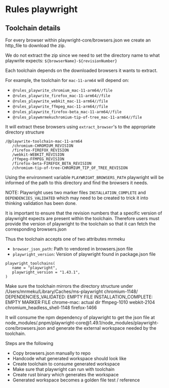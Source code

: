 # Rules playwright

## Toolchain details

For every browser within playwright-core/browsers.json we create an http_file to download the zip.

We do not extract the zip since we need to set the directory name to what playwrite expects:
`${browserName}-${revisionNumber}`

Each toolchain depends on the downloaded browsers it wants to extract.

For example, the toolchain for `mac-11-arm64` will depend on:

- `@rules_playwrite_chromium_mac-11-arm64//file`
- `@rules_playwrite_firefox_mac-11-arm64//file`
- `@rules_playwrite_webkit_mac-11-arm64//file`
- `@rules_playwrite_ffmpeg_mac-11-arm64//file`
- `@rules_playwrite_firefox-beta_mac-11-arm64//file`
- `@rules_playwmrmekuchromium-tip-of-tree_mac-11-arm64//file`

It will extract these browsers using `extract_browser`'s to the appropriate directory structure

```
/@playwrite-toolchain-mac-11-arm64
   /chromium-CHROMIUM_REVISION
   /firefox-FIREFOX_REVISION
   /webkit-WEBKIT_REVISION
   /ffmpeg-FFMPEG_REVISION
   /firefox-beta-FIREFOX_BETA_REVISION
   /chromium-tip-of-tree-CHROMIUM_TIP_OF_TREE_REVISION
```

Using the environment variable `PLAYWRIGHT_BROWSERS_PATH` playwright will be informed of the path to this directory and find the browsers it needs.

NOTE: Playwright uses two marker files `INSTALLATION_COMPLETE` and `DEPENDENCIES_VALIDATED` which may need to be created to trick it into thinking validation has been done.

It is important to ensure that the revision numbers that a specific version of playwright expects are present within the toolchain. Therefore users must provide the version of playwright to the toolchain so that it can fetch the corresponding browsers.json

Thus the toolchain accepts one of two attributes
mrmeku

- `browser_json_path`: Path to vendored in browsers.json file
- `playwright_version`: Version of playwright found in package.json file

```
playwright_toolchains(
   name = "playwright",
   playwright_version = "1.43.1",
)
```

Make sure the toolchain mirrors the directory structure under
/Users/mrmeku/Library/Caches/ms-playwright
chromium-1148/
DEPENDENCIES_VALIDATED: EMPTY FILE
INSTALLATION_COMPLETE: EMPTY MARKER FILE
chrome-mac: actual dir
ffmpeg-1010
webkit-2104
chromium_headless_shell-1148
firefox-1466

It will consume the npm dependency of playwright
to get the json file at 
node_modules/.pnpm/playwright-core\@1.49.1/node_modules/playwright-core/browsers.json
and generate the external workspace needed by
the toolchain.

Steps are the following
- Copy browsers.json manually to repo
- Handcode what generated workspace should look like
- Create toolchain to consume generated workspace
- Make sure that playwright can run with toolchain
- Create rust binary which generates the workspace
- Generated workspace becomes a golden file test / reference